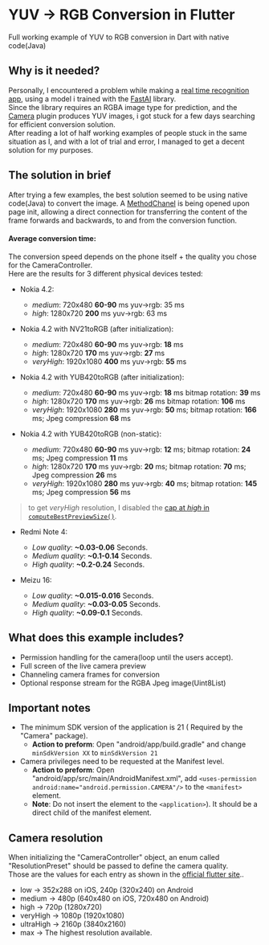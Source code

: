 # YUV -> RGB Conversion in Flutter

Full working example of YUV to RGB conversion in Dart with native code(Java)

## Why is it needed?
Personally, I encountered a problem while making a [real time recognition app](https://github.com/tomerblecher/fruit-recoginition-app), using a model i trained with the [FastAI](https://www.fast.ai/) library.  
Since the library requires an RGBA image type for prediction, and the [Camera](https://pub.dev/packages/camera) plugin produces YUV images, i got stuck for a few days searching for efficient conversion solution.  
After reading a lot of half working examples of people stuck in the same situation as I, and with a lot of trial and error, I managed to get a decent solution for my purposes.

## The solution in brief
After trying a few examples, the best solution seemed to be using native code(Java) to convert the image.
A [MethodChanel](https://flutter.dev/docs/development/platform-integration/platform-channels?tab=android-channel-java-tab) is being opened upon page init, allowing a direct connection for transferring the content of the frame forwards and backwards, to and from the conversion function.

#### Average conversion time:
The conversion speed depends on the phone itself + the quality you chose for the CameraController.  
Here are the results for 3 different physical devices tested:

* Nokia 4.2:
  * *medium*: 720x480 **60-90** ms yuv->rgb: 35 ms
  * *high*: 1280x720 **200** ms yuv->rgb: 63 ms

* Nokia 4.2 with NV21toRGB (after initialization):
  * *medium*: 720x480 **60-90** ms yuv->rgb: **18** ms
  * *high*: 1280x720 **170** ms yuv->rgb: **27** ms
  * *veryHigh*: 1920x1080 **400** ms yuv->rgb: **55** ms

* Nokia 4.2 with YUB420toRGB (after initialization):
  * *medium*: 720x480 **60-90** ms yuv->rgb: **18** ms bitmap rotation: **39** ms
  * *high*: 1280x720 **170** ms yuv->rgb: **26** ms bitmap rotation: **106** ms
  * *veryHigh*: 1920x1080 **280** ms yuv->rgb: **50** ms; bitmap rotation: **166** ms; Jpeg compression **68** ms

* Nokia 4.2 with YUB420toRGB (non-static):
  * *medium*: 720x480 **60-90** ms yuv->rgb: **12** ms; bitmap rotation: **24** ms; Jpeg compression **11** ms
  * *high*: 1280x720 **170** ms yuv->rgb: **20** ms; bitmap rotation: **70** ms; Jpeg compression **26** ms
  * *veryHigh*: 1920x1080 **280** ms yuv->rgb: **40** ms; bitmap rotation: **145** ms; Jpeg compression **56** ms

> to get *veryHigh* resolution, I disabled the [cap at *high* in `computeBestPreviewSize()`](https://github.com/mklim/plugins/blob/master/packages/camera/android/src/main/java/io/flutter/plugins/camera/CameraUtils.java#L28).

* Redmi Note 4:
  * *Low quality*: **~0.03-0.06** Seconds.
  * *Medium quality*: **~0.1-0.14** Seconds.
  * *High quality*: **~0.2-0.24** Seconds.

* Meizu 16:
  * *Low quality*: **~0.015-0.016** Seconds.
  * *Medium quality*: **~0.03-0.05** Seconds.
  * *High quality*: **~0.09-0.1** Seconds.
  
## What does this example includes?
* Permission handling for the camera(loop until the users accept).
* Full screen of the live camera preview
* Channeling camera frames for conversion
* Optional response stream for the RGBA Jpeg image(Uint8List)

## Important notes
* The minimum SDK version of the application is 21 ( Required by the "Camera" package).
  * **Action to preform**: Open "android/app/build.gradle" and change
   ```minSdkVersion XX``` to ```minSdkVersion 21```
* Camera privileges need to be requested at the Manifest level.
  * **Action to preform**: Open "android/app/src/main/AndroidManifest.xml",
add ```<uses-permission android:name="android.permission.CAMERA"/>``` to the ```<manifest>``` element.
  * **Note**: Do not insert the element to the ```<application>```). It should be a direct child of the manifest element.

## Camera resolution
When initializing the "CameraController" object, an enum called "ResolutionPreset" should be passed to define the camera quality.  
Those are the values for each entry as shown in the [official flutter site](https://pub.dev/documentation/camera/latest/camera/ResolutionPreset-class.html)..

* low → 352x288 on iOS, 240p (320x240) on Android
* medium → 480p (640x480 on iOS, 720x480 on Android)
* high → 720p (1280x720)
* veryHigh → 1080p (1920x1080)
* ultraHigh → 2160p (3840x2160)
* max → The highest resolution available.




